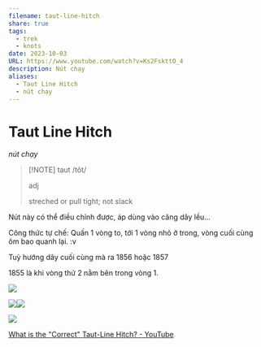 ```yaml
---
filename: taut-line-hitch
share: true
tags:
  - trek
  - knots
date: 2023-10-03
URL: https://www.youtube.com/watch?v=Ks2FskttO_4
description: Nút chạy
aliases:
  - Taut Line Hitch
  - nút chạy
---
```


# Taut Line Hitch
*nút chạy*

> [!NOTE] taut
> /tôt/
> 
> adj
> 
> streched or pull tight; not slack

Nút này có thể điều chỉnh được, áp dùng vào căng dây lều...

Công thức tự chế: Quấn 1 vòng to, tới 1 vòng nhỏ ở trong, vòng cuối cùng ôm bao quanh lại. :v

Tuỳ hướng dây cuối cùng mà ra 1856 hoặc 1857

1855 là khi vòng thứ 2 nằm bên trong vòng 1.


![](https://i.imgur.com/iiKYM3j.png)

![](https://i.imgur.com/6wEOAO1.png)![](https://i.imgur.com/kaTHaZs.png)

![](https://i.imgur.com/SELcMwD.jpg)



[What is the "Correct" Taut-Line Hitch? - YouTube](https://www.youtube.com/watch?v=Ks2FskttO_4)